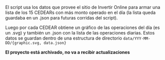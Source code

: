 
El script usa los datos que provee el sitio de Invertir Online para armar una lista de los 15 CEDEARs con más monto operado en el día (la lista queda guardaba en un .json para futuras corridas del script).

Luego por cada CEDEAR obtiene un gráfico de las operaciones del día (es un .svg) y también un .json con la lista de las operaciones diarias. Estos datos se guardan dentro de una estructura de directorio `data/YYY-MM-DD/{graphic.svg, data.json}`


__El proyecto está archivado, no va a recibir actualizaciones__
